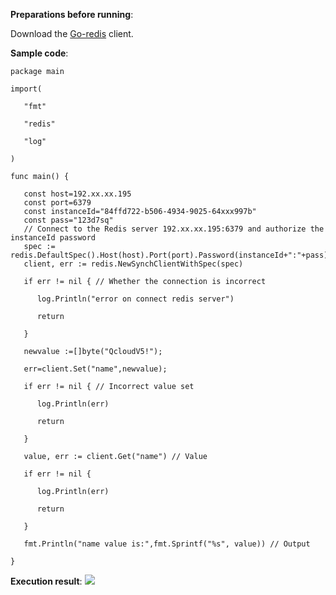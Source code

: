 ﻿**Preparations before running**:

Download the [Go-redis](https://github.com/alphazero/Go-Redis) client.

**Sample code**:
```
package main

import(

   "fmt"

   "redis"

   "log"

)

func main() {

   const host=192.xx.xx.195
   const port=6379
   const instanceId="84ffd722-b506-4934-9025-64xxx997b"
   const pass="123d7sq"
   // Connect to the Redis server 192.xx.xx.195:6379 and authorize the instanceId password
   spec := redis.DefaultSpec().Host(host).Port(port).Password(instanceId+":"+pass);
   client, err := redis.NewSynchClientWithSpec(spec)

   if err != nil { // Whether the connection is incorrect

      log.Println("error on connect redis server")

      return

   }

   newvalue :=[]byte("QcloudV5!");

   err=client.Set("name",newvalue);

   if err != nil { // Incorrect value set

      log.Println(err)

      return

   }

   value, err := client.Get("name") // Value

   if err != nil { 

      log.Println(err)

      return

   }

   fmt.Println("name value is:",fmt.Sprintf("%s", value)) // Output

} 

```

**Execution result**:
![](//qzonestyle.gtimg.cn/qzone/vas/opensns/res/img/Go-1.png)
